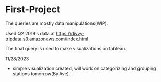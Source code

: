 # First-Project
The queries are mostly data manipulations(WIP).

Used Q2 2019's data at https://divvy-tripdata.s3.amazonaws.com/index.html

The final query is used to make visualizations on tableau.

11/28/2023
- simple visualization created, will work on categorizing and grouping stations tomorrow(By Ave).
